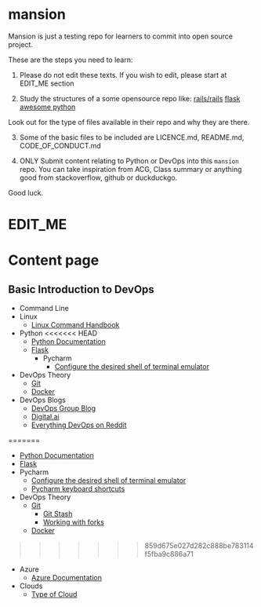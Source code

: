 # mansion

Mansion is just a testing repo for learners to commit into open source project.

These are the steps you need to learn:

1. Please do not edit these texts. If you wish to edit, please start at EDIT_ME section

2. Study the structures of a some opensource repo like:
   [rails/rails](https://github.com/rails/rails)
   [flask](https://github.com/pallets/flask)
   [awesome python](https://github.com/vinta/awesome-python)

Look out for the type of files available in their repo and why they are there.

3. Some of the basic files to be included are LICENCE.md, README.md, CODE_OF_CONDUCT.md

4. ONLY Submit content relating to Python or DevOps into this `mansion` repo. You can take inspiration from ACG, Class
   summary or anything good from stackoverflow, github or duckduckgo.

Good luck.

# EDIT_ME

# Content page

## Basic Introduction to DevOps

- Command Line
- Linux
    - [Linux Command Handbook](https://www.freecodecamp.org/news/the-linux-commands-handbook/)
- Python
<<<<<<< HEAD
    - [Python Documentation](https://www.python.org/doc/)
    - [Flask](https://flask.palletsprojects.com/en/1.1.x/)
        - Pycharm
            - [Configure the desired shell of terminal emulator](https://www.jetbrains.com/help/pycharm/terminal-emulator.html#configure-the-terminal-emulator)
- DevOps Theory
    - [Git](https://git-scm.com/docs)
    - [Docker](https://docs.docker.com/get-started/overview/)
- DevOps Blogs
    - [DevOps Group Blog](https://www.devopsgroup.com/blog/)
    - [Digital.ai](https://digital.ai/catalyst-blog)
    - [Everything DevOps on Reddit](https://www.reddit.com/r/devops/)

=======
  - [Python Documentation](https://www.python.org/doc/)
  - [Flask](https://flask.palletsprojects.com/en/1.1.x/)
  - Pycharm
    - [Configure the desired shell of terminal emulator](https://www.jetbrains.com/help/pycharm/terminal-emulator.html#configure-the-terminal-emulator)
    - [Pycharm keyboard shortcuts](https://www.jetbrains.com/help/pycharm/mastering-keyboard-shortcuts.html)
- DevOps Theory
  - [Git](https://git-scm.com/docs)
    - [Git Stash](https://www.atlassian.com/git/tutorials/saving-changes/git-stash)
    - [Working with forks](https://docs.github.com/en/github/collaborating-with-issues-and-pull-requests/working-with-forks)
  - [Docker](https://docs.docker.com/get-started/overview/)
>>>>>>> 859d675e027d282c888be783114f5fba9c886a71
- Azure
    - [Azure Documentation](https://docs.microsoft.com/en-us/azure/?product=featured)
- Clouds
    - [Type of Cloud](file:///C:/Users/franc/Dropbox/Francis%202021/Cloud%20Devops/Differences%20between%20Cloud%20Computing.pdf)


